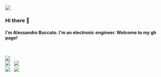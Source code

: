 <img src="https://www.pixolo.it/wp-content/uploads/2012/12/ws_Vintage_851x315.jpg"/>

### Hi there 👋 <br>
#### I'm Alessandro Buccato. I'm an electronic engineer. Welcome to my gh page! <br>
 
<br> 

 ![](https://github-profile-summary-cards.vercel.app/api/cards/profile-details?username=bcclsn&theme=monokai) 
 <br>
 ![](https://github-profile-summary-cards.vercel.app/api/cards/repos-per-language?username=bcclsn&theme=monokai) &nbsp; ![](https://github-profile-summary-cards.vercel.app/api/cards/most-commit-language?username=bcclsn&theme=monokai) 
 <br>
 ![](https://github-profile-summary-cards.vercel.app/api/cards/stats?username=bcclsn&theme=monokai) &nbsp; ![](https://github-profile-summary-cards.vercel.app/api/cards/productive-time?username=bcclsn&theme=monokai) 
